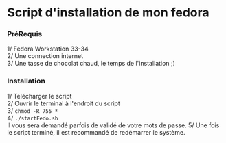 # Script d'installation de mon fedora

### PréRequis
1/ Fedora Workstation 33-34   
2/ Une connection internet   
3/ Une tasse de chocolat chaud, le temps de l'installation ;)    

### Installation
1/ Télécharger le script    
2/ Ouvrir le terminal à l'endroit du script     
3/ ```chmod -R 755 *```    
4/ ```./startFedo.sh```     
     Il vous sera demandé parfois de validé de votre mots de passe.
5/ Une fois le script terminé, il est recommandé de redémarrer le système.     
